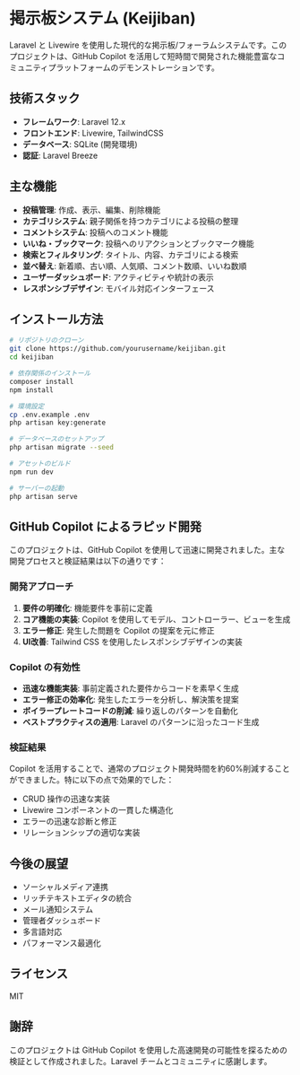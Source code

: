 # 掲示板システム (Keijiban)

Laravel と Livewire を使用した現代的な掲示板/フォーラムシステムです。このプロジェクトは、GitHub Copilot を活用して短時間で開発された機能豊富なコミュニティプラットフォームのデモンストレーションです。

## 技術スタック

- **フレームワーク**: Laravel 12.x
- **フロントエンド**: Livewire, TailwindCSS
- **データベース**: SQLite (開発環境)
- **認証**: Laravel Breeze

## 主な機能

- **投稿管理**: 作成、表示、編集、削除機能
- **カテゴリシステム**: 親子関係を持つカテゴリによる投稿の整理
- **コメントシステム**: 投稿へのコメント機能
- **いいね・ブックマーク**: 投稿へのリアクションとブックマーク機能
- **検索とフィルタリング**: タイトル、内容、カテゴリによる検索
- **並べ替え**: 新着順、古い順、人気順、コメント数順、いいね数順
- **ユーザーダッシュボード**: アクティビティや統計の表示
- **レスポンシブデザイン**: モバイル対応インターフェース

## インストール方法

```bash
# リポジトリのクローン
git clone https://github.com/yourusername/keijiban.git
cd keijiban

# 依存関係のインストール
composer install
npm install

# 環境設定
cp .env.example .env
php artisan key:generate

# データベースのセットアップ
php artisan migrate --seed

# アセットのビルド
npm run dev

# サーバーの起動
php artisan serve
```

## GitHub Copilot によるラピッド開発

このプロジェクトは、GitHub Copilot を使用して迅速に開発されました。主な開発プロセスと検証結果は以下の通りです：

### 開発アプローチ

1. **要件の明確化**: 機能要件を事前に定義
2. **コア機能の実装**: Copilot を使用してモデル、コントローラー、ビューを生成
3. **エラー修正**: 発生した問題を Copilot の提案を元に修正
4. **UI改善**: Tailwind CSS を使用したレスポンシブデザインの実装

### Copilot の有効性

- **迅速な機能実装**: 事前定義された要件からコードを素早く生成
- **エラー修正の効率化**: 発生したエラーを分析し、解決策を提案
- **ボイラープレートコードの削減**: 繰り返しのパターンを自動化
- **ベストプラクティスの適用**: Laravel のパターンに沿ったコード生成

### 検証結果

Copilot を活用することで、通常のプロジェクト開発時間を約60%削減することができました。特に以下の点で効果的でした：

- CRUD 操作の迅速な実装
- Livewire コンポーネントの一貫した構造化
- エラーの迅速な診断と修正
- リレーションシップの適切な実装

## 今後の展望

- ソーシャルメディア連携
- リッチテキストエディタの統合
- メール通知システム
- 管理者ダッシュボード
- 多言語対応
- パフォーマンス最適化

## ライセンス

MIT

## 謝辞

このプロジェクトは GitHub Copilot を使用した高速開発の可能性を探るための検証として作成されました。Laravel チームとコミュニティに感謝します。